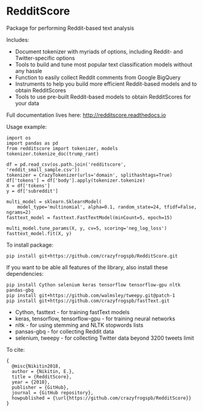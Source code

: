 # RedditScore
Package for performing Reddit-based text analysis

Includes:
- Document tokenizer with myriads of options, including Reddit- and Twitter-specific options
- Tools to build and tune most popular text classification models without any hassle
- Function to easily collect Reddit comments from Google BigQuery
- Instruments to help you build more efficient Reddit-based models and to obtain RedditScores
- Tools to use pre-built Reddit-based models to obtain RedditScores for your data

Full documentation lives here: http://redditscore.readthedocs.io

Usage example:

	import os
	import pandas as pd
	from redditscore import tokenizer, models
	tokenizer.tokenize_doc(trump_rant)

	df = pd.read_csv(os.path.join('redditscore', 'reddit_small_sample.csv'))
	tokenizer = CrazyTokenizer(urls='domain', splithashtags=True)
	df['tokens'] = df['body'].apply(tokenizer.tokenize)
	X = df['tokens']
	y = df['subreddit']

	multi_model = sklearn.SklearnModel(
		model_type='multinomial', alpha=0.1, random_state=24, tfidf=False, ngrams=2)
	fasttext_model = fasttext.FastTextModel(minCount=5, epoch=15)

	multi_model.tune_params(X, y, cv=5, scoring='neg_log_loss')
	fasttext_model.fit(X, y)

To install package:

	pip install git+https://github.com/crazyfrogspb/RedditScore.git

If you want to be able all features of the library, also install these
dependencies:

	pip install Cython selenium keras tensorflow tensorflow-gpu nltk pandas-gbq
	pip install git+https://github.com/walmsley/tweepy.git@patch-1
	pip install git+https://github.com/crazyfrogspb/fastText.git

- Cython, fasttext - for training fastText models
- keras, tensorflow, tensorflow-gpu - for training neural networks
- nltk - for using stemming and NLTK stopwords lists
- pansas-gbq - for collecting Reddit data
- selenium, tweepy - for collecting Twitter data beyond 3200 tweets limit

To cite:

    {
      @misc{Nikitin2018,
      author = {Nikitin, E.},
      title = {RedditScore},
      year = {2018},
      publisher = {GitHub},
      journal = {GitHub repository},
      howpublished = {\url{https://github.com/crazyfrogspb/RedditScore}}
    }
